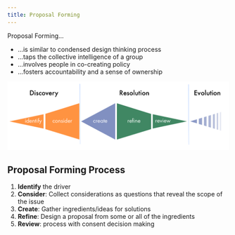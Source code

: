 ```yaml
---
title: Proposal Forming
---
```



Proposal Forming...

* ...is similar to condensed design thinking process
* ...taps the collective intelligence of a group
* ...involves people in co-creating policy
* ...fosters accountability and a sense of ownership


![Co-Creating a Response to a Drivers](img/proposal-forming/proposal-forming.png)
  
## Proposal Forming Process ##

1. **Identify** the driver 
2. **Consider**: Collect considerations as questions that reveal the scope of the issue
3. **Create**: Gather ingredients/ideas for solutions
4. **Refine**: Design a proposal from some or all of the ingredients
5. **Review**: process with consent decision making
  
